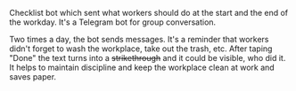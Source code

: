 Checklist bot which sent what workers should do at the start and the end of the workday. It's a Telegram bot for group conversation.

Two times a day, the bot sends messages. It's a reminder that workers didn't forget to wash the workplace, take out the trash, etc. After taping "Done" the text turns into a ~~strikethrough~~ and it could be visible, who did it. It helps to maintain discipline and keep the workplace clean at work and saves paper.
